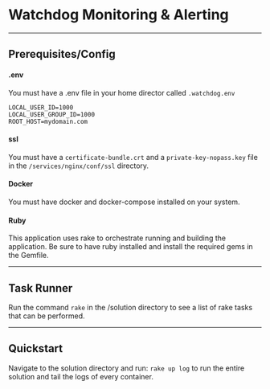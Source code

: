 # Watchdog Monitoring & Alerting
___
## Prerequisites/Config
#### .env
You must have a .env file in your home director called `.watchdog.env`
```
LOCAL_USER_ID=1000
LOCAL_USER_GROUP_ID=1000
ROOT_HOST=mydomain.com
```

#### ssl
You must have a `certificate-bundle.crt` and a `private-key-nopass.key` file in the `/services/nginx/conf/ssl` directory.

#### Docker
You must have docker and docker-compose installed on your system.

#### Ruby
This application uses rake to orchestrate running and building the application. Be sure to have ruby installed and install the required gems in the Gemfile.

___

## Task Runner
Run the command `rake` in the /solution directory to see a list of rake tasks that can be performed.

___

## Quickstart
Navigate to the solution directory and run: `rake up log` to run the entire solution and tail the logs of every container.